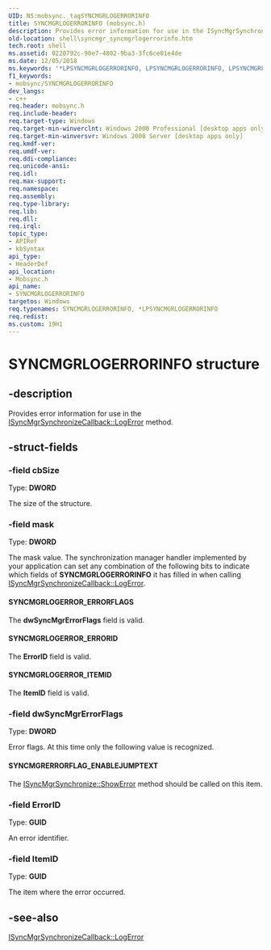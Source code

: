 ```yaml
---
UID: NS:mobsync._tagSYNCMGRLOGERRORINFO
title: SYNCMGRLOGERRORINFO (mobsync.h)
description: Provides error information for use in the ISyncMgrSynchronizeCallback::LogError method.
old-location: shell\syncmgr_syncmgrlogerrorinfo.htm
tech.root: shell
ms.assetid: 0220792c-90e7-4802-9ba3-3fc6ce01e4de
ms.date: 12/05/2018
ms.keywords: '*LPSYNCMGRLOGERRORINFO, LPSYNCMGRLOGERRORINFO, LPSYNCMGRLOGERRORINFO structure pointer [Windows Shell], SYNCMGRERRORFLAG_ENABLEJUMPTEXT, SYNCMGRLOGERRORINFO, SYNCMGRLOGERRORINFO structure [Windows Shell], SYNCMGRLOGERROR_ERRORFLAGS, SYNCMGRLOGERROR_ERRORID, SYNCMGRLOGERROR_ITEMID, mobsync/LPSYNCMGRLOGERRORINFO, mobsync/SYNCMGRLOGERRORINFO, shell.syncmgr_syncmgrlogerrorinfo, syncmgr.syncmgrlogerrorinfo'
f1_keywords:
- mobsync/SYNCMGRLOGERRORINFO
dev_langs:
- c++
req.header: mobsync.h
req.include-header: 
req.target-type: Windows
req.target-min-winverclnt: Windows 2000 Professional [desktop apps only]
req.target-min-winversvr: Windows 2000 Server [desktop apps only]
req.kmdf-ver: 
req.umdf-ver: 
req.ddi-compliance: 
req.unicode-ansi: 
req.idl: 
req.max-support: 
req.namespace: 
req.assembly: 
req.type-library: 
req.lib: 
req.dll: 
req.irql: 
topic_type:
- APIRef
- kbSyntax
api_type:
- HeaderDef
api_location:
- Mobsync.h
api_name:
- SYNCMGRLOGERRORINFO
targetos: Windows
req.typenames: SYNCMGRLOGERRORINFO, *LPSYNCMGRLOGERRORINFO
req.redist: 
ms.custom: 19H1
---
```


# SYNCMGRLOGERRORINFO structure


## -description


Provides error information for use in the <a href="https://docs.microsoft.com/windows/desktop/api/mobsync/nf-mobsync-isyncmgrsynchronizecallback-logerror">ISyncMgrSynchronizeCallback::LogError</a> method.


## -struct-fields




### -field cbSize

Type: <b>DWORD</b>

The size of the structure.


### -field mask

Type: <b>DWORD</b>

The mask value. The synchronization manager handler implemented by your application can set any combination of the following bits to indicate which fields of <b>SYNCMGRLOGERRORINFO</b> it has filled in when calling <a href="https://docs.microsoft.com/windows/desktop/api/mobsync/nf-mobsync-isyncmgrsynchronizecallback-logerror">ISyncMgrSynchronizeCallback::LogError</a>.



#### SYNCMGRLOGERROR_ERRORFLAGS

The <b>dwSyncMgrErrorFlags</b> field is valid.



#### SYNCMGRLOGERROR_ERRORID

The <b>ErrorID</b> field is valid.



#### SYNCMGRLOGERROR_ITEMID

The <b>ItemID</b> field is valid.


### -field dwSyncMgrErrorFlags

Type: <b>DWORD</b>

Error flags. At this time only the following value is recognized.



#### SYNCMGRERRORFLAG_ENABLEJUMPTEXT

The <a href="https://docs.microsoft.com/windows/desktop/api/mobsync/nf-mobsync-isyncmgrsynchronize-showerror">ISyncMgrSynchronize::ShowError</a> method should be called on this item.


### -field ErrorID

Type: <b>GUID</b>

An error identifier.


### -field ItemID

Type: <b>GUID</b>

The item where the error occurred.


## -see-also




<a href="https://docs.microsoft.com/windows/desktop/api/mobsync/nf-mobsync-isyncmgrsynchronizecallback-logerror">ISyncMgrSynchronizeCallback::LogError</a>
 

 


